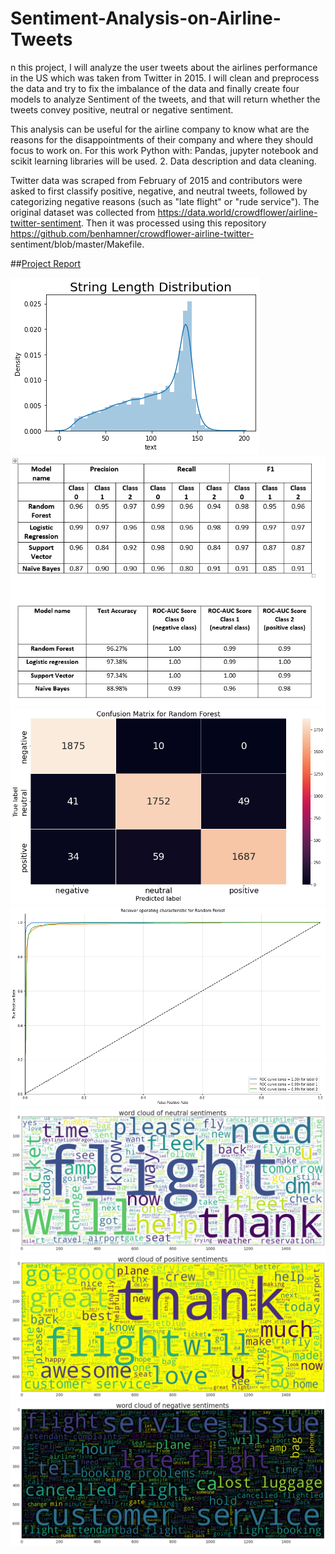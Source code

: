 # Sentiment-Analysis-on-Airline-Tweets
n this project, I will analyze the user tweets about the airlines performance in the US which was taken from Twitter in 2015. I will clean and preprocess the data and try to fix the imbalance of the data and finally create four models to analyze Sentiment of the tweets, and that will return whether the tweets convey positive, neutral or negative sentiment. 

This analysis can be useful for the airline company to know what are the reasons for the disappointments of their company and where they should focus to work on.
For this work Python with: Pandas, jupyter notebook and scikit learning libraries will be used.
2. Data description and data cleaning.

Twitter data was scraped from February of 2015 and contributors were asked to first classify positive, negative, and neutral tweets, followed by categorizing negative reasons (such as "late flight" or "rude service"). The original dataset was collected from https://data.world/crowdflower/airline-twitter-sentiment. Then it was processed using this repository https://github.com/benhamner/crowdflower-airline-twitter-
sentiment/blob/master/Makefile.

##[Project Report ](https://github.com/MdSaifulIslamSajol/Sentiment-Analysis-on-Airline-Tweets/blob/main/Saiful%20Islam%20Sajol_EXST_7142_Final_Project.pdf)

![alt text](https://github.com/MdSaifulIslamSajol/Sentiment-Analysis-on-Airline-Tweets/blob/main/images/string%20length%20distribution.png)
![alt text](https://github.com/MdSaifulIslamSajol/Sentiment-Analysis-on-Airline-Tweets/blob/main/images/Calssification%20Reports%20and%20Model%20Comparison.PNG)
![alt text](https://github.com/MdSaifulIslamSajol/Sentiment-Analysis-on-Airline-Tweets/blob/main/images/Confusion%20Matrix%20for%20Random%20Forest.png)
![alt text](https://github.com/MdSaifulIslamSajol/Sentiment-Analysis-on-Airline-Tweets/blob/main/images/Receiver%20operating%20characteristic%20for%20Random%20Forest.png)
![alt text](https://github.com/MdSaifulIslamSajol/Sentiment-Analysis-on-Airline-Tweets/blob/main/images/word%20cloud%20of%20neutral%20sentiments.png)
![alt text](https://github.com/MdSaifulIslamSajol/Sentiment-Analysis-on-Airline-Tweets/blob/main/images/word%20cloud%20of%20positive%20sentiments.png)
![alt text](https://github.com/MdSaifulIslamSajol/Sentiment-Analysis-on-Airline-Tweets/blob/main/images/word%20count%20of%20negative%20sentiments.png)
